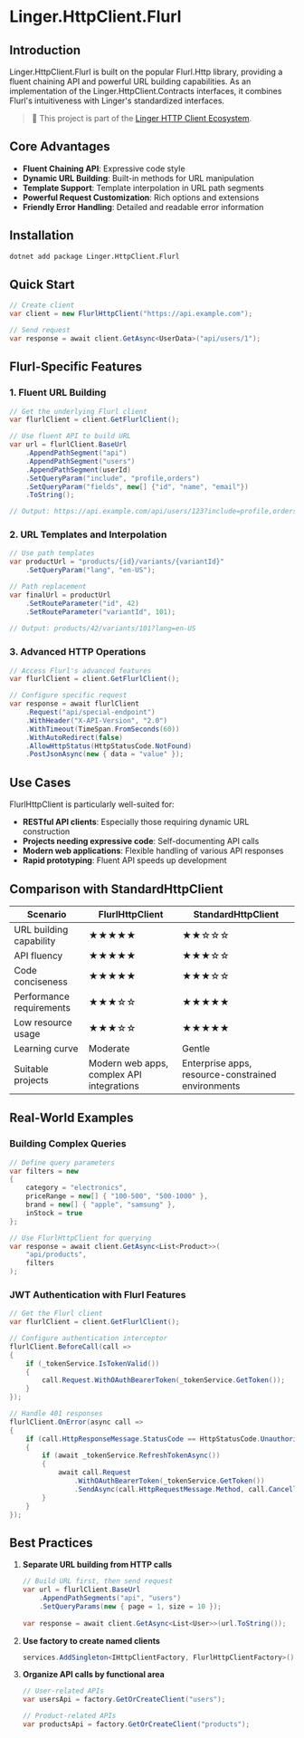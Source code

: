 ﻿# Linger.HttpClient.Flurl

## Introduction
Linger.HttpClient.Flurl is built on the popular Flurl.Http library, providing a fluent chaining API and powerful URL building capabilities. As an implementation of the Linger.HttpClient.Contracts interfaces, it combines Flurl's intuitiveness with Linger's standardized interfaces.

> 🔗 This project is part of the [Linger HTTP Client Ecosystem](../Linger.HttpClient.Contracts/README.md).

## Core Advantages

- **Fluent Chaining API**: Expressive code style
- **Dynamic URL Building**: Built-in methods for URL manipulation
- **Template Support**: Template interpolation in URL path segments
- **Powerful Request Customization**: Rich options and extensions
- **Friendly Error Handling**: Detailed and readable error information

## Installation

```bash
dotnet add package Linger.HttpClient.Flurl
```

## Quick Start

```csharp
// Create client
var client = new FlurlHttpClient("https://api.example.com");

// Send request
var response = await client.GetAsync<UserData>("api/users/1");
```

## Flurl-Specific Features

### 1. Fluent URL Building

```csharp
// Get the underlying Flurl client
var flurlClient = client.GetFlurlClient();

// Use fluent API to build URL
var url = flurlClient.BaseUrl
    .AppendPathSegment("api")
    .AppendPathSegment("users")
    .AppendPathSegment(userId)
    .SetQueryParam("include", "profile,orders")
    .SetQueryParam("fields", new[] {"id", "name", "email"})
    .ToString();

// Output: https://api.example.com/api/users/123?include=profile,orders&fields=id&fields=name&fields=email
```

### 2. URL Templates and Interpolation

```csharp
// Use path templates
var productUrl = "products/{id}/variants/{variantId}"
    .SetQueryParam("lang", "en-US");

// Path replacement
var finalUrl = productUrl
    .SetRouteParameter("id", 42)
    .SetRouteParameter("variantId", 101);
    
// Output: products/42/variants/101?lang=en-US
```

### 3. Advanced HTTP Operations

```csharp
// Access Flurl's advanced features
var flurlClient = client.GetFlurlClient();

// Configure specific request
var response = await flurlClient
    .Request("api/special-endpoint")
    .WithHeader("X-API-Version", "2.0")
    .WithTimeout(TimeSpan.FromSeconds(60))
    .WithAutoRedirect(false)
    .AllowHttpStatus(HttpStatusCode.NotFound)
    .PostJsonAsync(new { data = "value" });
```

## Use Cases

FlurlHttpClient is particularly well-suited for:

- **RESTful API clients**: Especially those requiring dynamic URL construction
- **Projects needing expressive code**: Self-documenting API calls
- **Modern web applications**: Flexible handling of various API responses
- **Rapid prototyping**: Fluent API speeds up development

## Comparison with StandardHttpClient

| Scenario | FlurlHttpClient | StandardHttpClient |
|----------|----------------|------------------|
| URL building capability | ★★★★★ | ★★☆☆☆ |
| API fluency | ★★★★★ | ★★★☆☆ |
| Code conciseness | ★★★★★ | ★★★☆☆ |
| Performance requirements | ★★★☆☆ | ★★★★★ |
| Low resource usage | ★★★☆☆ | ★★★★★ |
| Learning curve | Moderate | Gentle |
| Suitable projects | Modern web apps, complex API integrations | Enterprise apps, resource-constrained environments |

## Real-World Examples

### Building Complex Queries

```csharp
// Define query parameters
var filters = new
{
    category = "electronics",
    priceRange = new[] { "100-500", "500-1000" },
    brand = new[] { "apple", "samsung" },
    inStock = true
};

// Use FlurlHttpClient for querying
var response = await client.GetAsync<List<Product>>(
    "api/products", 
    filters
);
```

### JWT Authentication with Flurl Features

```csharp
// Get the Flurl client
var flurlClient = client.GetFlurlClient();

// Configure authentication interceptor
flurlClient.BeforeCall(call => 
{
    if (_tokenService.IsTokenValid())
    {
        call.Request.WithOAuthBearerToken(_tokenService.GetToken());
    }
});

// Handle 401 responses
flurlClient.OnError(async call => 
{
    if (call.HttpResponseMessage.StatusCode == HttpStatusCode.Unauthorized)
    {
        if (await _tokenService.RefreshTokenAsync())
        {
            await call.Request
                .WithOAuthBearerToken(_tokenService.GetToken())
                .SendAsync(call.HttpRequestMessage.Method, call.CancellationToken);
        }
    }
});
```

## Best Practices

1. **Separate URL building from HTTP calls**
   ```csharp
   // Build URL first, then send request
   var url = flurlClient.BaseUrl
       .AppendPathSegments("api", "users")
       .SetQueryParams(new { page = 1, size = 10 });
       
   var response = await client.GetAsync<List<User>>(url.ToString());
   ```

2. **Use factory to create named clients**
   ```csharp
   services.AddSingleton<IHttpClientFactory, FlurlHttpClientFactory>();
   ```

3. **Organize API calls by functional area**
   ```csharp
   // User-related APIs
   var usersApi = factory.GetOrCreateClient("users");
   
   // Product-related APIs
   var productsApi = factory.GetOrCreateClient("products");
   ```
